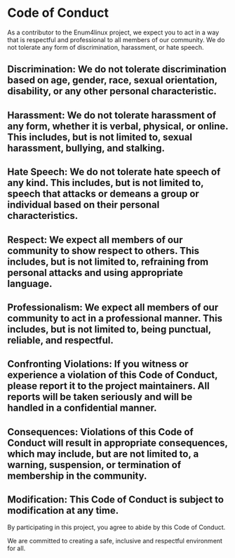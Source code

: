 # Code of Conduct
As a contributor to the Enum4linux project, we expect you to act in a way that is respectful and professional to all members of our community. We do not tolerate any form of discrimination, harassment, or hate speech.

## Discrimination: We do not tolerate discrimination based on age, gender, race, sexual orientation, disability, or any other personal characteristic.

## Harassment: We do not tolerate harassment of any form, whether it is verbal, physical, or online. This includes, but is not limited to, sexual harassment, bullying, and stalking.

## Hate Speech: We do not tolerate hate speech of any kind. This includes, but is not limited to, speech that attacks or demeans a group or individual based on their personal characteristics.

## Respect: We expect all members of our community to show respect to others. This includes, but is not limited to, refraining from personal attacks and using appropriate language.

## Professionalism: We expect all members of our community to act in a professional manner. This includes, but is not limited to, being punctual, reliable, and respectful.

## Confronting Violations: If you witness or experience a violation of this Code of Conduct, please report it to the project maintainers. All reports will be taken seriously and will be handled in a confidential manner.

## Consequences: Violations of this Code of Conduct will result in appropriate consequences, which may include, but are not limited to, a warning, suspension, or termination of membership in the community.

## Modification: This Code of Conduct is subject to modification at any time.

By participating in this project, you agree to abide by this Code of Conduct.

We are committed to creating a safe, inclusive and respectful environment for all.
